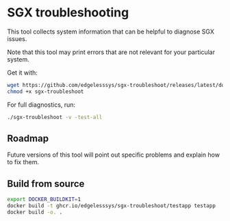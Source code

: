 # SGX troubleshooting

This tool collects system information that can be helpful to diagnose SGX issues.

Note that this tool may print errors that are not relevant for your particular system.

Get it with:

```sh
wget https://github.com/edgelesssys/sgx-troubleshoot/releases/latest/download/sgx-troubleshoot
chmod +x sgx-troubleshoot
```

For full diagnostics, run:

```sh
./sgx-troubleshoot -v -test-all
```

## Roadmap

Future versions of this tool will point out specific problems and explain how to fix them.

## Build from source

```sh
export DOCKER_BUILDKIT=1
docker build -t ghcr.io/edgelesssys/sgx-troubleshoot/testapp testapp
docker build -o. .
```
